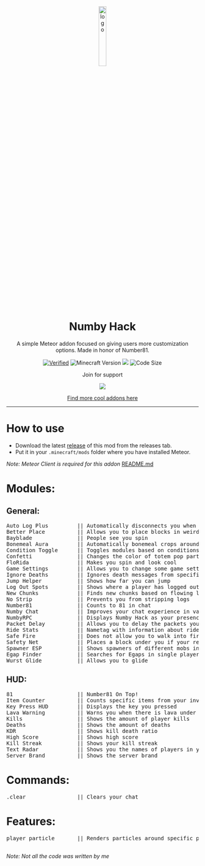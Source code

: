 <div align="center">
  <!-- Logo and Title -->
  <img src="https://raw.githubusercontent.com/cqb13/Numby-hack/main/src/main/resources/assets/numby-hack/textures/icon.png" alt="logo" width="20%"/>
  <h1>Numby Hack</h1>
  <p>A simple Meteor addon focused on giving users more customization options. Made in honor of Number81.</p>

  <!-- Fancy badges -->

<a href="https://anticope.pages.dev/addons/?addon=cqb13%2FNumby-hack"><img src="https://img.shields.io/badge/Verified-Yes!-green" alt="Verified"></a>
<img src="https://img.shields.io/badge/Minecraft%20Version-1.21.5-green" alt="Minecraft Version">
<img src="https://img.shields.io/github/downloads/cqb13/Numby-hack/total?color=green">
<img src="https://img.shields.io/github/languages/code-size/cqb13/Numby-hack?color=green" alt="Code Size">

<p>Join for support<p>
<a href="https://discord.gg/TtmQs7BzPJ"><img src="https://invidget.switchblade.xyz/TtmQs7BzPJ"></a>

[Find more cool addons here](https://meteor-addons.cqb13.dev/)

</div>

<hr />

# How to use

- Download the latest [release](/../../releases) of this mod from the releases tab.
- Put it in your `.minecraft/mods` folder where you have installed Meteor.

_Note: Meteor Client is required for this addon_
[README.md](README.md)

<h1>Modules:</h1>
<h2>General:</h2>
<pre>
Auto Log Plus         || Automatically disconnects you when a specific condition is met
Better Place          || Allows you to place blocks in weird ways
Bayblade              || People see you spin
Bonemeal Aura         || Automatically bonemeal crops around the player
Condition Toggle      || Toggles modules based on conditions
Confetti              || Changes the color of totem pop particles
FloRida               || Makes you spin and look cool
Game Settings         || Allows you to change some game settings
Ignore Deaths         || Ignores death messages from specific players
Jump Helper           || Shows how far you can jump
Log Out Spots         || Shows where a player has logged out
New Chunks            || Finds new chunks based on flowing liquids
No Strip              || Prevents you from stripping logs
Number81              || Counts to 81 in chat
Numby Chat            || Improves your chat experience in various ways
NumbyRPC              || Displays Numby Hack as your presence on Discord
Packet Delay          || Allows you to delay the packets you send to a servera
Ride Stats            || Nametag with information about rideable entities
Safe Fire             || Does not allow you to walk into fire sources
Safety Net            || Places a block under you if your reach a set Y level
Spawner ESP           || Shows spawners of different mobs in different colors
Egap Finder           || Searches for Egaps in single players and saves their location
Wurst Glide           || Allows you to glide
</pre>
<h2>HUD:</h2>
<pre>
81                    || Number81 On Top!
Item Counter          || Counts specific items from your inventory
Key Press HUD         || Displays the key you pressed
Lava Warning          || Warns you when there is lava under you
Kills                 || Shows the amount of player kills
Deaths                || Shows the amount of deaths
KDR                   || Shows kill death ratio
High Score            || Shows high score
Kill Streak           || Shows your kill streak
Text Radar            || Shows you the names of players in your render distance along with their stats
Server Brand          || Shows the server brand
</pre>
<h1>Commands:</h1>
<pre>
.clear                || Clears your chat
</pre>
<h1>Features:</h1>
<pre>
player particle       || Renders particles around specific players

</pre>

_Note: Not all the code was written by me_

